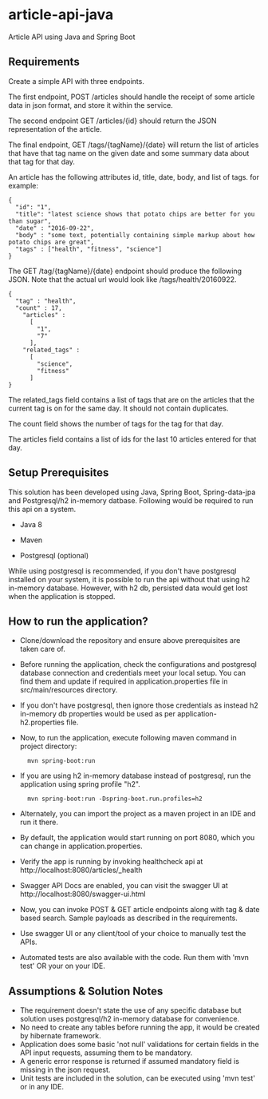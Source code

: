# article-api-java
Article API using Java and Spring Boot

## Requirements
Create a simple API with three endpoints.

The first endpoint, POST /articles should handle the receipt of some article data in json format, and store it within the service.

The second endpoint GET /articles/{id} should return the JSON representation of the article.

The final endpoint, GET /tags/{tagName}/{date} will return the list of articles that have that tag name on the given date and some summary data about that tag for that day.

An article has the following attributes id, title, date, body, and list of tags. for example:

````
{
  "id": "1",
  "title": "latest science shows that potato chips are better for you than sugar",
  "date" : "2016-09-22",
  "body" : "some text, potentially containing simple markup about how potato chips are great",
  "tags" : ["health", "fitness", "science"]
}
````

The GET /tag/{tagName}/{date} endpoint should produce the following JSON. Note that the actual url would look like /tags/health/20160922.

````
{
  "tag" : "health",
  "count" : 17,
    "articles" :
      [
        "1",
        "7"
      ],
    "related_tags" :
      [
        "science",
        "fitness"
      ]
}
````

The related_tags field contains a list of tags that are on the articles that the current tag is on for the same day. It should not contain duplicates.

The count field shows the number of tags for the tag for that day.

The articles field contains a list of ids for the last 10 articles entered for that day.

## Setup Prerequisites

This solution has been developed using Java, Spring Boot, Spring-data-jpa and Postgresql/h2 in-memory datbase.
Following would be required to run this api on a system.

- Java 8

- Maven

- Postgresql (optional)

While using postgresql is recommended, if you don't have postgresql installed on your system, it is possible to run the api without that using h2 in-memory database. However, with h2 db, persisted data would get lost when the application is stopped.

## How to run the application?

- Clone/download the repository and ensure above prerequisites are taken care of.
- Before running the application, check the configurations and postgresql database connection and credentials meet your local setup. You can find them and update if required in application.properties file in src/main/resources directory.
- If you don't have postgresql, then ignore those credentials as instead h2 in-memory db properties would be used as per application-h2.properties file.
- Now, to run the application, execute following maven command in project directory:

        mvn spring-boot:run
- If you are using h2 in-memory database instead of postgresql, run the application using spring profile "h2".
        
        mvn spring-boot:run -Dspring-boot.run.profiles=h2
- Alternately, you can import the project as a maven project in an IDE and run it there.
- By default, the application would start running on port 8080, which you can change in application.properties.
- Verify the app is running by invoking healthcheck api at http://localhost:8080/articles/_health
- Swagger API Docs are enabled, you can visit the swagger UI at http://localhost:8080/swagger-ui.html
- Now, you can invoke POST & GET article endpoints along with tag & date based search. Sample payloads as described in the requirements.
- Use swagger UI or any client/tool of your choice to manually test the APIs. 
- Automated tests are also available with the code. Run them with 'mvn test' OR your on your IDE. 

## Assumptions & Solution Notes

- The requirement doesn't state the use of any specific database but solution uses postgresql/h2 in-memory database for convenience. 
- No need to create any tables before running the app, it would be created by hibernate framework. 
- Application does some basic 'not null' validations for certain fields in the API input requests, assuming them to be mandatory.
- A generic error response is returned if assumed mandatory field is missing in the json request.
- Unit tests are included in the solution, can be executed using 'mvn test' or in any IDE.

